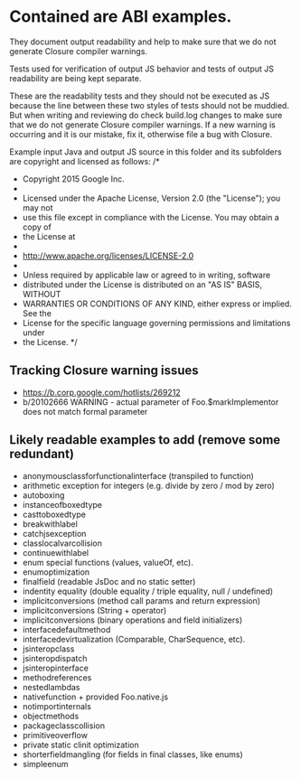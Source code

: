 # Contained are ABI examples.

They document output readability and help to make sure that we do not generate
Closure compiler warnings.

Tests used for verification of output JS behavior and tests of output JS
readability are being kept separate.

These are the readability tests and they should not be executed as JS
because the line between these two styles of tests should not be
muddied. But when writing and reviewing do check build.log changes to make
sure that we do not generate Closure compiler warnings. If a new warning is
occurring and it is our mistake, fix it, otherwise file a bug with Closure.

Example input Java and output JS source in this folder and its subfolders
are copyright and licensed as follows:
/*
 * Copyright 2015 Google Inc.
 *
 * Licensed under the Apache License, Version 2.0 (the "License"); you may not
 * use this file except in compliance with the License. You may obtain a copy of
 * the License at
 *
 * http://www.apache.org/licenses/LICENSE-2.0
 *
 * Unless required by applicable law or agreed to in writing, software
 * distributed under the License is distributed on an "AS IS" BASIS, WITHOUT
 * WARRANTIES OR CONDITIONS OF ANY KIND, either express or implied. See the
 * License for the specific language governing permissions and limitations under
 * the License.
 */

## Tracking Closure warning issues
- https://b.corp.google.com/hotlists/269212
- b/20102666 WARNING - actual parameter of Foo.$markImplementor does not match
  formal parameter

## Likely readable examples to add (remove some redundant)
- anonymousclassforfunctionalinterface (transpiled to function)
- arithmetic exception for integers (e.g. divide by zero / mod by zero)
- autoboxing
- instanceofboxedtype
- casttoboxedtype
- breakwithlabel
- catchjsexception
- classlocalvarcollision
- continuewithlabel
- enum special functions (values, valueOf, etc).
- enumoptimization
- finalfield (readable JsDoc and no static setter)
- indentity equality (double equality / triple equality, null / undefined)
- implicitconversions (method call params and return expression)
- implicitconversions (String + operator)
- implicitconversions (binary operations and field initializers)
- interfacedefaultmethod
- interfacedevirtualization (Comparable, CharSequence, etc).
- jsinteropclass
- jsinteropdispatch
- jsinteropinterface
- methodreferences
- nestedlambdas
- nativefunction + provided Foo.native.js
- notimportinternals
- objectmethods
- packageclasscollision
- primitiveoverflow
- private static clinit optimization
- shorterfieldmangling (for fields in final classes, like enums)
- simpleenum
